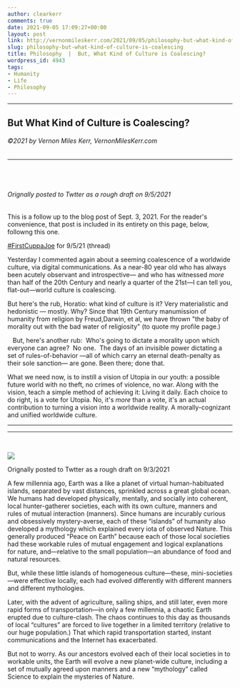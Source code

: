 ```yaml
---
author: clearkerr
comments: true
date: 2021-09-05 17:09:27+00:00
layout: post
link: http://vernonmileskerr.com/2021/09/05/philosophy-but-what-kind-of-culture-is-coalescing/
slug: philosophy-but-what-kind-of-culture-is-coalescing
title: Philosophy  |  But, What Kind of Culture is Coalescing?
wordpress_id: 4943
tags:
- Humanity
- Life
- Philosophy
---
```


* * *




## But What Kind of Culture is Coalescing?




###### ©2021 by Vernon Miles Kerr, VernonMilesKerr.com




* * *





######  




###### Orignally posted to Twtter as a rough draft on 9/5/2021






This is a follow up to the  blog post of Sept. 3, 2021.  For the reader's convenience, that post is included in its entirety on this page, below, followng this one.







[#FirstCuppaJoe](https://twitter.com/hashtag/FirstCuppaJoe?src=hashtag_click) for 9/5/21 (thread)







Yesterday I commented again about a seeming coalescence of a worldwide culture, via digital communications. As a near-80 year old who has always been acutely observant and introspective— and who has witnessed _more_ than half of the 20th Century and nearly a quarter of the 21st—I can tell you, flat-out—world culture is coalescing.







But here's the rub, Horatio: what kind of culture is it? Very materialistic and hedonistic — mostly. Why? Since that 19th Century manumission of humanity from religion by Freud,Darwin, et al, we have thrown "the baby of morality out with the bad water of religiosity" (to quote my profile page.)







   But, here's another rub:  Who's going to dictate a morality upon which everyone can agree?  No one.  The days of an invisible power dictating a set of rules-of-behavior —all of which carry an eternal death-penalty as their sole sanction— are gone. Been there; done that.







What we need now, is to instill a vision of Utopia in our youth: a possible future world with no theft, no crimes of violence, no war. Along with the vision, teach a simple method of achieving it: Living it daily. Each choice to do right, is a vote for Utopia. No, it's _more_ than a vote, it's an actual contribution to turning a vision into a worldwide reality. A morally-cognizant and unified worldwide culture.












* * *

* * *




 




[![](https://vernonmileskerr.files.wordpress.com/2021/09/screen-shot-2021-09-05-at-10.06.37-am.png?w=1024)](https://vernonmileskerr.files.wordpress.com/2021/09/screen-shot-2021-09-05-at-10.06.37-am.png)





Orignally posted to Twtter as a rough draft on 9/3/2021







A few millennia ago, Earth was a like a planet of virtual human-habituated islands, separated by vast distances, sprinkled across a great global ocean. We humans had developed physically, mentally, and socially into coherent, local hunter-gatherer societies, each with its own culture, manners and rules of mutual interaction (manners). Since humans are incurably curious and obsessively mystery-averse, each of these “islands” of humanity also developed a mythology which explained every iota of observed Nature. This generally produced “Peace on Earth” because each of those local societies had these workable rules of mutual engagement and logical explanations for nature, and—relative to the small population—an abundance of food and natural resources.







But, while these little islands of homogeneous culture—these, mini-societies—were effective locally, each had evolved differently with different manners and different mythologies.







Later, with the advent of agriculture, sailing ships, and still later, even more rapid forms of transportation—in only a few millennia, a chaotic Earth erupted due to culture-clash. The chaos continues to this day as thousands of local “cultures” are forced to live together in a limited territory (relative to our huge population.) That which rapid transportation started, instant communications and the Internet has exacerbated.







But not to worry. As our ancestors evolved each of their local societies in to workable units, the Earth will evolve a new planet-wide culture, including a set of mutually agreed upon manners and a new “mythology” called Science to explain the mysteries of Nature.



